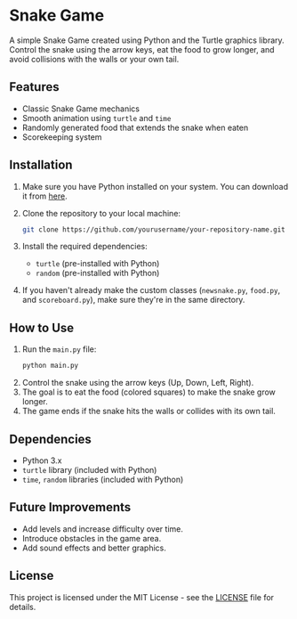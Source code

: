 # Snake Game

A simple Snake Game created using Python and the Turtle graphics library. Control the snake using the arrow keys, eat the food to grow longer, and avoid collisions with the walls or your own tail.

## Features
- Classic Snake Game mechanics
- Smooth animation using `turtle` and `time`
- Randomly generated food that extends the snake when eaten
- Scorekeeping system

## Installation
1. Make sure you have Python installed on your system. You can download it from [here](https://www.python.org/downloads/).
2. Clone the repository to your local machine:
    ```bash
    git clone https://github.com/yourusername/your-repository-name.git
    ```
3. Install the required dependencies:
    - `turtle` (pre-installed with Python)
    - `random` (pre-installed with Python)

4. If you haven't already make the custom classes (`newsnake.py`, `food.py`, and `scoreboard.py`), make sure they're in the same directory.

## How to Use
1. Run the `main.py` file:
    ```bash
    python main.py
    ```
2. Control the snake using the arrow keys (Up, Down, Left, Right).
3. The goal is to eat the food (colored squares) to make the snake grow longer.
4. The game ends if the snake hits the walls or collides with its own tail.

## Dependencies
- Python 3.x
- `turtle` library (included with Python)
- `time`, `random` libraries (included with Python)

## Future Improvements
- Add levels and increase difficulty over time.
- Introduce obstacles in the game area.
- Add sound effects and better graphics.

## License
This project is licensed under the MIT License - see the [LICENSE](LICENSE) file for details.
